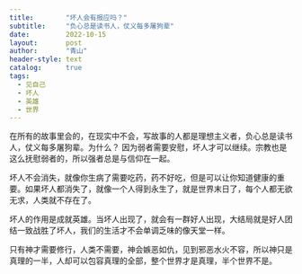 ```yaml
---
title:        "坏人会有报应吗？"
subtitle:     "负心总是读书人，仗义每多屠狗辈"
date:         2022-10-15
layout:       post
author:       "青山"
header-style: text
catalog:      true
tags:
  - 见自己
  - 坏人
  - 英雄
  - 世界
---
```


在所有的故事里会的，在现实中不会，写故事的人都是理想主义者，负心总是读书人，仗义每多屠狗辈。为什么？ 因为弱者需要安慰，坏人才可以继续。宗教也是这么抚慰弱者的，所以强者总是与信仰在一起。

坏人不会消失，就像你生病了需要吃药，药不好吃，但是可以让你知道健康的重要。如果坏人都消失了，就像一个人得到永生了，就是世界末日了，每个人都无欲无求，人类就不存在了。

坏人的作用是成就英雄。当坏人出现了，就会有一群好人出现，大结局就是好人团结一致战胜了坏人，我们的生活才不会单调乏味的像天堂一样。

只有神才需要修行，人类不需要，神会嫉恶如仇，见到邪恶水火不容，所以神只是真理的一半，人却可以包容真理的全部，整个世界才是真理，半个世界不是。